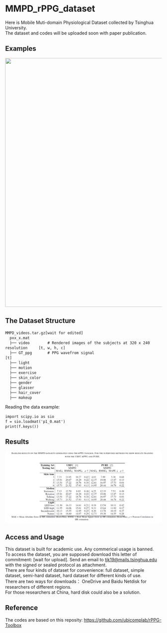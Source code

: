 # MMPD_rPPG_dataset
Here is Mobile Muti-domain Physiological Dataset collected by Tsinghua University.  
The dataset and codes will be uploaded soon with paper publication.

## Examples
<img src="https://github.com/McJackTang/Markdown_images/blob/main/dataset_sample.png?raw=true" width=600 height=800 />

## The Dataset Structure
```
MMPD_videos.tar.gz[wait for edited]
  pxx_x.mat
  ├── video        # Rendered images of the subjects at 320 x 240 resolution     [t, w, h, c]
  ├── GT_ppg       # PPG wavefrom signal                                         [t]
  ├── light        
  ├── motion
  ├── exercise
  ├── skin_color
  ├── gender
  ├── glasser
  ├── hair_cover
  ├── makeup
```
 
Reading the data example:
 
```
import scipy.io as sio
f = sio.loadmat('p1_0.mat')
print(f.keys())
```

## Results
<img src='https://github.com/McJackTang/Markdown_images/blob/main/result1.png' />

## Access and Usage
This dataset is built for academic use. Any commerical usage is banned.  
To access the dataset, you are supposed download this letter of commitment: [wait for upload]. Send an email to <tjk19@mails.tsinghua.edu> with the signed or sealed protocol as attachment.  
There are four kinds of dataset for convenience: full dataset, simple dataset, semi-hard dataset, hard dataset for different kinds of use.  
There are two ways for downloads： OneDrive and Baidu Netdisk for researchers of different regions.  
For those researchers at China, hard disk could also be a solution.

## Reference
The codes are based on this reposity: <https://github.com/ubicomplab/rPPG-Toolbox>
